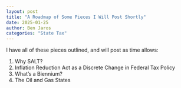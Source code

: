 ```yaml
---
layout: post
title: "A Roadmap of Some Pieces I Will Post Shortly"
date: 2025-01-25
author: Ben Jaros
categories: "State Tax"
---
```


I have all of these pieces outlined, and will post as time allows:

1. Why SALT?  
2. Inflation Reduction Act as a Discrete Change in Federal Tax Policy  
3. What’s a Biennium?  
4. The Oil and Gas States
